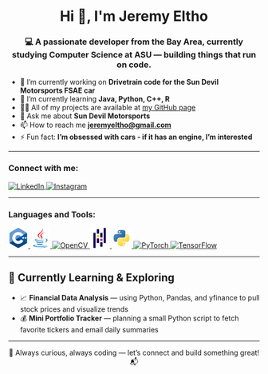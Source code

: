 <h1 align="center">Hi 👋, I'm Jeremy Eltho</h1>
<h3 align="center">💻 A passionate developer from the Bay Area, currently studying Computer Science at ASU — building things that run on code.</h3>

- 🔭 I’m currently working on **Drivetrain code for the Sun Devil Motorsports FSAE car**  
- 🌱 I’m currently learning **Java, Python, C++, R**  
- 👨‍💻 All of my projects are available at [my GitHub page](https://github.com/JeremyEltho)  
- 💬 Ask me about **Sun Devil Motorsports**  
- 📫 How to reach me **jeremyeltho@gmail.com**  
- ⚡ Fun fact: **I’m obsessed with cars - if it has an engine, I’m interested**

---

<h3 align="left">Connect with me:</h3>
<p align="left">
  <a href="https://linkedin.com/in/jeremyeltho" target="_blank">
    <img align="center" src="https://raw.githubusercontent.com/rahuldkjain/github-profile-readme-generator/master/src/images/icons/Social/linked-in-alt.svg" alt="LinkedIn" height="30" width="40" />
  </a>
  <a href="https://instagram.com/jeremyeltho" target="_blank">
    <img align="center" src="https://raw.githubusercontent.com/rahuldkjain/github-profile-readme-generator/master/src/images/icons/Social/instagram.svg" alt="Instagram" height="30" width="40" />
  </a>
</p>

---

<h3 align="left">Languages and Tools:</h3>
<p align="left">
  <a href="https://www.w3schools.com/cpp/" target="_blank" rel="noreferrer">
    <img src="https://raw.githubusercontent.com/devicons/devicon/master/icons/cplusplus/cplusplus-original.svg" alt="C++" width="40" height="40"/>
  </a>
  <a href="https://www.java.com" target="_blank" rel="noreferrer">
    <img src="https://raw.githubusercontent.com/devicons/devicon/master/icons/java/java-original.svg" alt="Java" width="40" height="40"/>
  </a>
  <a href="https://opencv.org/" target="_blank" rel="noreferrer">
    <img src="https://www.vectorlogo.zone/logos/opencv/opencv-icon.svg" alt="OpenCV" width="40" height="40"/>
  </a>
  <a href="https://pandas.pydata.org/" target="_blank" rel="noreferrer">
    <img src="https://raw.githubusercontent.com/devicons/devicon/2ae2a900d2f041da66e950e4d48052658d850630/icons/pandas/pandas-original.svg" alt="Pandas" width="40" height="40"/>
  </a>
  <a href="https://www.python.org" target="_blank" rel="noreferrer">
    <img src="https://raw.githubusercontent.com/devicons/devicon/master/icons/python/python-original.svg" alt="Python" width="40" height="40"/>
  </a>
  <a href="https://pytorch.org/" target="_blank" rel="noreferrer">
    <img src="https://www.vectorlogo.zone/logos/pytorch/pytorch-icon.svg" alt="PyTorch" width="40" height="40"/>
  </a>
  <a href="https://www.tensorflow.org" target="_blank" rel="noreferrer">
    <img src="https://www.vectorlogo.zone/logos/tensorflow/tensorflow-icon.svg" alt="TensorFlow" width="40" height="40"/>
  </a>
</p>

---

## 🌱 Currently Learning & Exploring

- 📈 **Financial Data Analysis** — using Python, Pandas, and yfinance to pull stock prices and visualize trends  
- 💰 **Mini Portfolio Tracker** — planning a small Python script to fetch favorite tickers and email daily summaries  

---

<p align="center">
  🚀 Always curious, always coding — let’s connect and build something great! 📬
</p>
